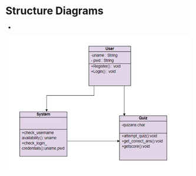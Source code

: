# Structure Diagrams
* 
 
![Class Diagram](https://github.com/Khushbu-Majithia-261406/quiz_game/blob/master/2_Architecture/structure%20Diagrams/class_diagram.PNG)

